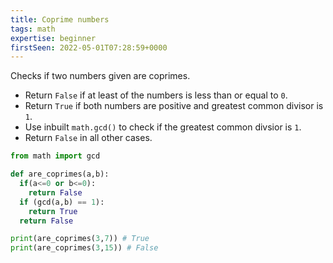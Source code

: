 ```yaml
---
title: Coprime numbers
tags: math
expertise: beginner
firstSeen: 2022-05-01T07:28:59+0000
---
```


Checks if two numbers given are coprimes.

- Return `False` if at least of the numbers is less than or equal to `0`.
- Return `True` if both numbers are positive and greatest common divisor is `1`.
- Use inbuilt `math.gcd()` to check if the greatest common divsior is `1`.
- Return `False` in all other cases.


```py
from math import gcd

def are_coprimes(a,b):
  if(a<=0 or b<=0):
    return False
  if (gcd(a,b) == 1):
    return True
  return False
```

```py
print(are_coprimes(3,7)) # True
print(are_coprimes(3,15)) # False
```
